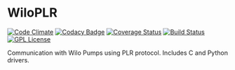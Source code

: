 WiloPLR
=======

[![Code Climate](https://codeclimate.com/github/christoph2/wiloPLR/badges/gpa.svg)](https://codeclimate.com/github/christoph2/wiloPLR)
[![Codacy Badge](https://api.codacy.com/project/badge/grade/cf211221229948b3b324b1d9a258af94)](https://www.codacy.com/app/cpu12-gems/wiloPLR)
[![Coverage Status](https://coveralls.io/repos/github/christoph2/wiloPLR/badge.svg?branch=master)](https://coveralls.io/github/christoph2/wiloPLR?branch=master)
[![Build Status](https://travis-ci.org/christoph2/wiloPLR.svg)](https://travis-ci.org/christoph2/wiloPLR)
[![GPL License](http://img.shields.io/badge/license-GPL-blue.svg)](http://opensource.org/licenses/GPL-2.0)


Communication with Wilo Pumps using PLR protocol.
Includes C and Python drivers.
